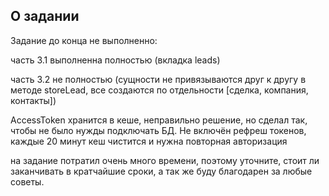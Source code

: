 ## О задании
Задание до конца не выполненно:

часть 3.1 выполненна полностью (вкладка leads)

часть 3.2 не полностью (сущности не привязываются друг к другу в методе storeLead, все создаются по отдельности [сделка, компания, контакты])

AccessToken хранится в кеше, неправильно решение, но сделал так, чтобы не было нужды подключать БД.
Не включён рефреш токенов, каждые 20 минут кеш чистится и нужна повторная авторизация

на задание потратил очень много времени, поэтому уточните, стоит ли заканчивать в кратчайшие сроки, а так же буду благодарен за любые советы.


